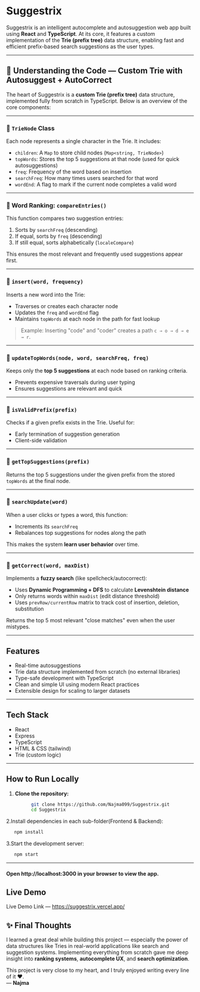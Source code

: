 # Suggestrix

Suggestrix is an intelligent autocomplete and autosuggestion web app built using **React** and **TypeScript**. At its core, it features a custom implementation of the **Trie (prefix tree)** data structure, enabling fast and efficient prefix-based search suggestions as the user types.

---
## 🧠 Understanding the Code — Custom Trie with Autosuggest + AutoCorrect

The heart of Suggestrix is a **custom Trie (prefix tree)** data structure, implemented fully from scratch in TypeScript. Below is an overview of the core components:

---

### 🔹 `TrieNode` Class

Each node represents a single character in the Trie. It includes:

- `children`: A `Map` to store child nodes (`Map<string, TrieNode>`)
- `topWords`: Stores the top 5 suggestions at that node (used for quick autosuggestions)
- `freq`: Frequency of the word based on insertion
- `searchFreq`: How many times users searched for that word
- `wordEnd`: A flag to mark if the current node completes a valid word

---

### 🔹 Word Ranking: `compareEntries()`

This function compares two suggestion entries:
1. Sorts by `searchFreq` (descending)
2. If equal, sorts by `freq` (descending)
3. If still equal, sorts alphabetically (`localeCompare`)

This ensures the most relevant and frequently used suggestions appear first.

---

### 🔹 `insert(word, frequency)`

Inserts a new word into the Trie:
- Traverses or creates each character node
- Updates the `freq` and `wordEnd` flag
- Maintains `topWords` at each node in the path for fast lookup

> Example: Inserting "code" and "coder" creates a path `c → o → d → e → r`.

---

### 🔹 `updateTopWords(node, word, searchFreq, freq)`

Keeps only the **top 5 suggestions** at each node based on ranking criteria.
- Prevents expensive traversals during user typing
- Ensures suggestions are relevant and quick

---

### 🔹 `isValidPrefix(prefix)`

Checks if a given prefix exists in the Trie. Useful for:
- Early termination of suggestion generation
- Client-side validation

---

### 🔹 `getTopSuggestions(prefix)`

Returns the top 5 suggestions under the given prefix from the stored `topWords` at the final node.

---

### 🔹 `searchUpdate(word)`

When a user clicks or types a word, this function:
- Increments its `searchFreq`
- Rebalances top suggestions for nodes along the path

This makes the system **learn user behavior** over time.

---

### 🔹 `getCorrect(word, maxDist)`

Implements a **fuzzy search** (like spellcheck/autocorrect):
- Uses **Dynamic Programming + DFS** to calculate **Levenshtein distance**
- Only returns words within `maxDist` (edit distance threshold)
- Uses `prevRow/currentRow` matrix to track cost of insertion, deletion, substitution

Returns the top 5 most relevant "close matches" even when the user mistypes.

---


## Features

- Real-time autosuggestions
- Trie data structure implemented from scratch (no external libraries)
- Type-safe development with TypeScript
- Clean and simple UI using modern React practices
- Extensible design for scaling to larger datasets

---

## Tech Stack

- React
- Express
- TypeScript
- HTML & CSS (tailwind)
- Trie (custom logic)

---

## How to Run Locally

1. **Clone the repository:**

   ```bash
         git clone https://github.com/Najma099/Suggestrix.git
         cd Suggestrix
   ```
2.Install dependencies in each sub-folder(Frontend & Backend):

   ```bash
      npm install
   ```
3.Start the development server:

   ```bash
      npm start
   ```
---
#### Open http://localhost:3000 in your browser to view the app.


## Live Demo
Live Demo Link — https://suggestrix.vercel.app/


## ✨ Final Thoughts

I learned a great deal while building this project — especially the power of data structures like Tries in real-world applications like search and suggestion systems. Implementing everything from scratch gave me deep insight into **ranking systems**, **autocomplete UX**, and **search optimization**.

This project is very close to my heart, and I truly enjoyed writing every line of it ‪‪❤︎‬.  
— **Najma**

